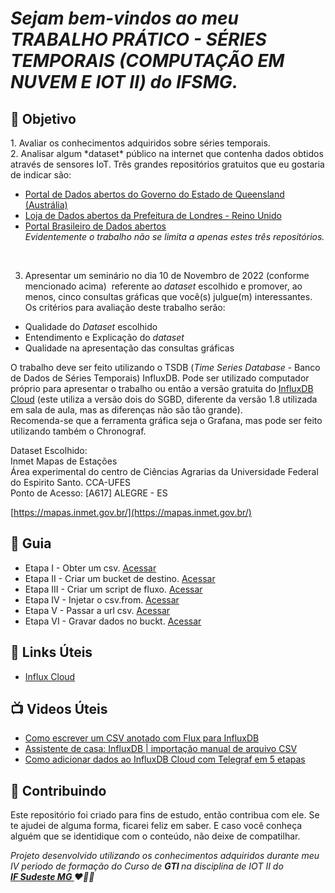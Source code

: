 

<em><h1> Sejam bem-vindos ao meu TRABALHO PRÁTICO - SÉRIES TEMPORAIS (COMPUTAÇÃO EM NUVEM E IOT II) do IFSMG. </h1></em> 


<h2> 🎯 Objetivo </h2>
1. Avaliar os conhecimentos adquiridos sobre séries temporais.
<br>
2. Analisar algum *dataset* público na internet que contenha dados obtidos através de sensores IoT.
Três grandes repositórios gratuitos que eu gostaria de indicar são:

- [Portal de Dados abertos do Governo do Estado de Queensland (Austrália)](https://www.data.qld.gov.au/)
- [Loja de Dados abertos da Prefeitura de Londres - Reino Unido](https://data.london.gov.uk/)
- [Portal Brasileiro de Dados abertos](https://dados.gov.br/)<br>
 <em>Evidentemente o trabalho não se limita a apenas estes três repositórios.</em>
<br>


3. Apresentar um seminário no dia 10 de Novembro de 2022 (conforme mencionado acima)  referente ao *dataset* escolhido e promover, ao menos, cinco consultas gráficas que você(s) julgue(m) interessantes.
Os critérios para avaliação deste trabalho serão:

- Qualidade do *Dataset* escolhido
- Entendimento e Explicação do *dataset*
- Qualidade na apresentação das consultas gráficas

O trabalho deve ser feito utilizando o TSDB (*Time Series Database* - Banco de Dados de Séries Temporais) InfluxDB. Pode ser utilizado computador próprio para apresentar o trabalho ou então a versão gratuita do [InfluxDB Cloud](https://cloud2.influxdata.com/signup) (este utiliza a versão dois do SGBD, diferente da versão 1.8 utilizada em sala de aula, mas as diferenças não são tão grande).
<br>
Recomenda-se que a ferramenta gráfica seja o Grafana, mas pode ser feito utilizando também o Chronograf.

<p>
  
  Dataset Escolhido:<br>
  Inmet Mapas de Estações<br>
  Área experimental do centro de Ciências Agrarias da Universidade Federal do Espirito Santo. CCA-UFES<br>
 Ponto de Acesso: [A617] ALEGRE - ES<br>

[https://mapas.inmet.gov.br/](https://mapas.inmet.gov.br/)
  
</p>



<h2 dir="auto"> 🚦 Guia </h2>
<ul dir="auto">
<li> Etapa I - Obter um csv. <a href=" https:// "> Acessar </a></li>
<li> Etapa II - Criar um bucket de destino. <a href=" https:// "> Acessar </a></li>
<li> Etapa III - Criar um script de fluxo. <a href=" https:// "> Acessar </a></li>
 
<li> Etapa IV - Injetar o csv.from. <a href=" https:// "> Acessar </a></li>
<li> Etapa V - Passar a url csv. <a href=" https:// "> Acessar </a></li>
<li> Etapa VI - Gravar dados no buckt. <a href=" https:// "> Acessar </a></li>
 
 
 
</ul>



<h2 dir="auto"> 🔗 Links Úteis </h2>
<ul dir="auto">
  <li><a href="https://europe-west1-1.gcp.cloud2.influxdata.com/orgs/d98a9271c06985a3/load-data/sources"> Influx Cloud</a></li>

</ul>

<h2 dir="auto"> 📺 Videos Úteis </h2>
<ul dir="auto">
<li><a href="https://www.youtube.com/watch?v=wPKZ9i0DulQ"> Como escrever um CSV anotado com Flux para InfluxDB </a></li>
<li><a href="https://www.youtube.com/watch?v=O0i2N4VMcR4"> Assistente de casa: InfluxDB | importação manual de arquivo CSV </a></li>
<li><a href="https://www.youtube.com/watch?v=qFS2zANwIrc&t=96s"> Como adicionar dados ao InfluxDB Cloud com Telegraf em 5 etapas </a></li>

</ul>


<h2 dir="auto"> 🤝 Contribuindo </h2>

<p dir="auto">Este repositório foi criado para fins de estudo, então contribua com ele. Se te ajudei de alguma forma, ficarei feliz em
saber. E caso você conheça alguém que se identidique com o conteúdo, não deixe de compatilhar.</p>


<p dir="auto"> 
 <em>
  Projeto desenvolvido utilizando os conhecimentos adquiridos durante meu IV periodo de formação do Curso de <strong> GTI </strong>
  na disciplina de IOT II do <br>
  <a href="https://www.ifsudestemg.edu.br/muriae"> <strong> IF Sudeste MG </strong></a> ❤️💚💚
 </em> 
</p>
